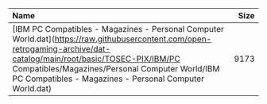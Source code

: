 |Name|Size|
|:---|---:|
|[IBM PC Compatibles - Magazines - Personal Computer World.dat](https://raw.githubusercontent.com/open-retrogaming-archive/dat-catalog/main/root/basic/TOSEC-PIX/IBM/PC Compatibles/Magazines/Personal Computer World/IBM PC Compatibles - Magazines - Personal Computer World.dat)|9173|
